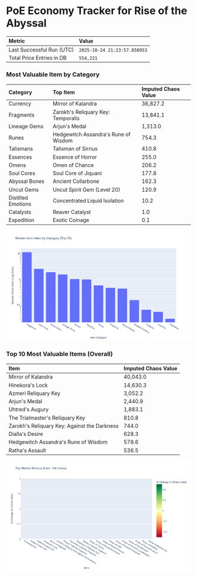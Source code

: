 # PoE Economy Tracker for Rise of the Abyssal

<!-- START_MAINTENANCE -->
| Metric | Value |
|:---|:---|
| Last Successful Run (UTC) | `2025-10-24 21:23:57.850953` |
| Total Price Entries in DB | `554,221` |

<!-- END_MAINTENANCE -->

<!-- START_DATAFRAME_DEBUG -->
<!-- END_DATAFRAME_DEBUG -->

<!-- START_CATEGORY_ANALYSIS -->
### Most Valuable Item by Category
| Category | Top Item | Imputed Chaos Value |
| :--- | :--- | :--- |
| Currency | Mirror of Kalandra | 36,827.2 |
| Fragments | Zarokh's Reliquary Key: Temporalis | 13,841.1 |
| Lineage Gems | Arjun's Medal | 1,313.0 |
| Runes | Hedgewitch Assandra's Rune of Wisdom | 754.3 |
| Talismans | Talisman of Sirrius | 410.8 |
| Essences | Essence of Horror | 255.0 |
| Omens | Omen of Chance | 206.2 |
| Soul Cores | Soul Core of Jiquani | 177.8 |
| Abyssal Bones | Ancient Collarbone | 162.3 |
| Uncut Gems | Uncut Spirit Gem (Level 20) | 120.9 |
| Distilled Emotions | Concentrated Liquid Isolation | 10.2 |
| Catalysts | Reaver Catalyst | 1.0 |
| Expedition | Exotic Coinage | 0.1 |


![Category Analysis Chart](charts/category_analysis.png)
<!-- END_ANALYSIS -->

<!-- START_ANALYSIS -->
### Top 10 Most Valuable Items (Overall)
| Item | Imputed Chaos Value |
| :--- | :--- |
| Mirror of Kalandra | 40,043.0 |
| Hinekora's Lock | 14,630.3 |
| Azmeri Reliquary Key | 3,052.2 |
| Arjun's Medal | 2,440.9 |
| Uhtred's Augury | 1,883.1 |
| The Trialmaster's Reliquary Key | 810.8 |
| Zarokh's Reliquary Key: Against the Darkness | 744.0 |
| Dialla's Desire | 628.3 |
| Hedgewitch Assandra's Rune of Wisdom | 578.6 |
| Ratha's Assault | 536.5 |


![Market Movers Chart](charts/market_movers.png)
<!-- END_ANALYSIS -->
